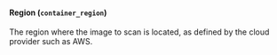 #### Region (`container_region`)
The region where the image to scan is located, as defined by the cloud provider such as AWS.  